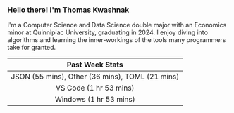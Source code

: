 
### Hello there! I'm Thomas Kwashnak

I'm a Computer Science and Data Science double major with an Economics
minor at Quinnipiac University, graduating in 2024.
I enjoy diving into algorithms and learning the inner-workings of the tools
many programmers take for granted.

| Past Week Stats |
| :---: |
| JSON (55 mins), Other (36 mins), TOML (21 mins) |
| VS Code (1 hr 53 mins) |
| Windows (1 hr 53 mins) |

